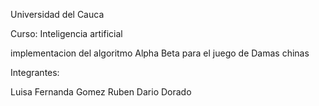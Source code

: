 Universidad del Cauca

Curso: 
Inteligencia artificial 

implementacion del algoritmo Alpha Beta para el juego de Damas chinas

Integrantes:

Luisa Fernanda Gomez
Ruben Dario Dorado
